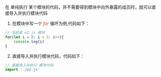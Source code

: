 在 单纯执行 某个模块的代码，并不需要得到模块中向外暴露的成员时，就可以直接导入并执行模块代码
1. 在模块中写一个 *<font color="#d63200">for</font>* 循环为例,代码如下：
```JavaScript
// 当前是 e2.js 模块
for(let i = 0; i < 3; i++){
    console.log(i)
}
```
2. 直接导入并执行模块代码，代码如下： 
```JavaScript
// 直接导入并执行 模块代码
import './e2.js' 
```
